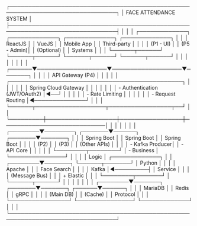 ┌───────────────────────────────────────────────────────────────────────────────┐
│                            FACE ATTENDANCE SYSTEM                             │
├───────────────────────────────────────────────────────────────────────────────┤
│                                                                               │
│  ┌─────────────┐     ┌─────────────┐     ┌─────────────┐     ┌─────────────┐  │
│  │   ReactJS   │     │    VueJS    │     │ Mobile App  │     │ Third-party │  │
│  │  (P1 - UI)  │     │ (P5 - Admin)│     │ (Optional)  │     │   Systems   │  │
│  └──────┬──────┘     └──────┬──────┘     └──────┬──────┘     └──────┬──────┘  │
│         │                   │                   │                   │         │
│  ┌──────▼───────────────────▼───────────────────▼───────┐           │         │
│  │                 API Gateway (P4)                     │           │         │
│  │  ┌───────────────────────────────────────────────┐   │           │         │
│  │  │            Spring Cloud Gateway               │   │           │         │
│  │  │ - Authentication (JWT/OAuth2)                 │◄──┘           │         │
│  │  │ - Rate Limiting                               │               │         │
│  │  │ - Request Routing                             │◄──────────────┘         │
│  │  └──────┬───────────────────┬─────────────────┬──┘                         │
│  └─────────┼───────────────────┼─────────────────┼────────────────────────────│
│            │                   │                 │                            │
│   ┌────────▼────────┐  ┌───────▼──────┐  ┌───────▼───────┐                    │
│   │  Spring Boot    │  │  Spring Boot │  │  Spring Boot  │                    │
│   │    (P2)         │  │    (P3)      │  │  (Other APIs) │                    │
│   │ - Kafka Producer│  │ - API Core   │  │               │                    │
│   └────────┬────────┘  │ - Business   │  └───────────────┘                    │
│            │           │   Logic      │                     ┌─────────────┐   │
│   ┌────────▼───────┐   └──────┬───────┘                     │  Python     │   │
│   │    Apache      │          │                             │ Face Search │   │
│   │    Kafka       │◄─────────┤                             │  Service    │   │
│   │  (Message Bus) │          │                             │  + Elastic  │   │
│   └────────┬───────┘          │                             └──────┬──────┘   │
│            │                  │                                    │          │
│   ┌────────▼───────┐  ┌───────▼───────┐                     ┌──────▼──────┐   │
│   │  MariaDB       │  │     Redis     │                     │   gRPC      │   │
│   │  (Main DB)     │  │    (Cache)    │                     │  Protocol   │   │
│   └────────────────┘  └───────────────┘                     └─────────────┘   │
│                                                                               │
└───────────────────────────────────────────────────────────────────────────────┘